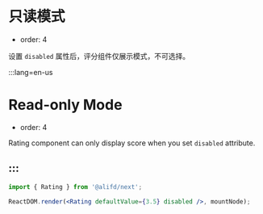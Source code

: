 # 只读模式

- order: 4

设置 `disabled` 属性后，评分组件仅展示模式，不可选择。


:::lang=en-us
# Read-only Mode

- order: 4

Rating component can only display score when you set `disabled` attribute.

:::
---

````jsx
import { Rating } from '@alifd/next';

ReactDOM.render(<Rating defaultValue={3.5} disabled />, mountNode);
````
